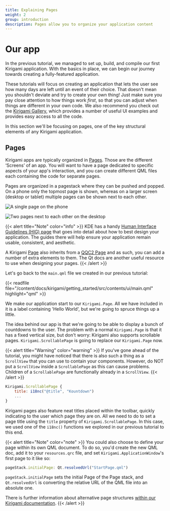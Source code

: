 ```yaml
---
title: Explaining Pages
weight: 2
group: introduction
description: Pages allow you to organize your application content
---
```

# Our app

In the previous tutorial, we managed to set up, build, and compile our first Kirigami application. With the basics in place, we can begin our journey towards creating a fully-featured application.

These tutorials will focus on creating an application that lets the user see how many days are left until an event of their choice. That doesn't mean you shouldn't deviate and try to create your own thing! Just make sure you pay close attention to how things work *first*, so that you can adjust when things are different in your own code. We also recommend you check out the [Kirigami Gallery](https://apps.kde.org/en/kirigami2.gallery), which provides a number of useful UI examples and provides easy access to all the code.

In this section we'll be focusing on pages, one of the key structural elements of any Kirigami application.

## Pages

Kirigami apps are typically organized in [Pages](docs:kirigami2;Page). Those are the different ‘Screens’ of an app. You will want to have a page dedicated to specific aspects of your app's interaction, and you can create different QML files each containing the code for separate pages.

Pages are organized in a pagestack where they can be pushed and popped. On a phone only the topmost page is shown, whereas on a larger screen (desktop or tablet) multiple pages can be shown next to each other.

![A single page on the phone](mobile.png)

![Two pages next to each other on the desktop](desktop.png)

{{< alert title="Note" color="info" >}}
KDE has a handy [Human Interface Guidelines (HIG) page](/hig/introduction/architecture/) that goes into detail about how to best design your application. The guides there will help ensure your application remain usable, consistent, and aesthetic.

A Kirigami [Page](docs:kirigami2;Page) also inherits from a [QQC2 Page](https://doc.qt.io/qt-5/qml-qtquick-controls2-page.html)
and as such, you can add a number of extra elements to them. The Qt docs are another useful resource to use when designing your pages.
{{< /alert >}}

Let's go back to the `main.qml` file we created in our previous tutorial:

{{< readfile file="/content/docs/kirigami/getting_started/src/contents/ui/main.qml" highlight="qml" >}}

We make our application start to our `Kirigami.Page`. All we have included in it is a label containing 'Hello World', but we're going to spruce things up a little.

The idea behind our app is that we're going to be able to display a bunch of countdowns to the user. The problem with a normal `Kirigami.Page` is that it has a fixed vertical size, but don't worry: Kirigami also supports scrollable pages. `Kirigami.ScrollablePage` is going to replace our `Kirigami.Page` now.

{{< alert title="Warning" color="warning" >}}
If you've gone ahead of the tutorial, you might have noticed that there is also such a thing as a `ScrollView` that you can use to contain your components. However, do NOT put a `ScrollView` inside a `ScrollablePage` as this can cause problems. Children of a `ScrollablePage` are functionally already in a `ScrollView`.
{{< /alert >}}

```qml
Kirigami.ScrollablePage {
    title: i18nc("@title", "Kountdown")
    ...
}
```

Kirigami pages also feature neat titles placed within the toolbar, quickly indicating to the user which page they are on. All we need to do to set a page title using the `title` property of `Kirigami.ScrollablePage`. In this case, we used one of the `i18nc()` functions we explored in our previous tutorial to this end.

{{< alert title="Note" color="note" >}}
You could also choose to define your page within its own QML document. To do so, you'd create the new QML doc, add it to your `resources.qrc` file, and set `Kirigami.ApplicationWindow`'s first page to it like so:

```js
pageStack.initialPage: Qt.resolvedUrl("StartPage.qml")
```

`pageStack.initialPage` sets the initial Page of the Page stack, and `Qt.resolvedUrl` is converting the relative URL of the QML file into an absolute one.

There is further information about alternative page structures [within our Kirigami documentation](/docs/kirigami/manipulate-pages/).
{{< /alert >}}
